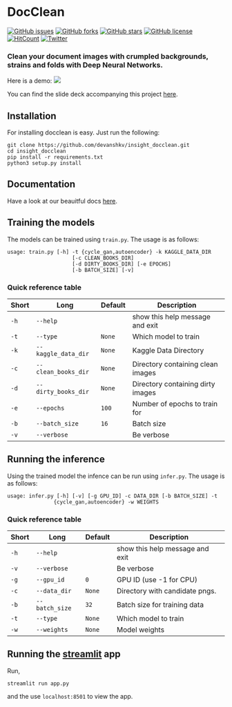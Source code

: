 # DocClean
[![GitHub issues](https://img.shields.io/github/issues/devanshkv/insight_docclean?style=flat-square)](https://github.com/devanshkv/insight_docclean/issues)
[![GitHub forks](https://img.shields.io/github/forks/devanshkv/insight_docclean?style=flat-square)](https://github.com/devanshkv/insight_docclean/network/members)
[![GitHub stars](https://img.shields.io/github/stars/devanshkv/insight_docclean?style=flat-square)](https://github.com/devanshkv/insight_docclean/stargazers)
[![GitHub license](https://img.shields.io/github/license/devanshkv/insight_docclean?style=flat-square)](https://github.com/devanshkv/insight_docclean/blob/master/LICENSE)
[![HitCount](http://hits.dwyl.com/devanshkv/insight_docclean.svg)](http://hits.dwyl.com/devanshkv/insight_docclean)
[![Twitter](https://img.shields.io/twitter/url?url=https%3A%2F%2Fgithub.com%2Fdevanshkv%2Finsight_docclean)](https://twitter.com/devanshkv)


### Clean your document images with crumpled backgrounds, strains and folds with Deep Neural Networks.


Here is a demo:
![](data/demo.gif)

You can find the slide deck accompanying this project [here](https://docs.google.com/presentation/d/1k0ulZ-9ExgH9h1v2684A7HlRs-bKhIFVl0FxAtLuRds/edit?usp=sharing). 

## Installation
For installing docclean is easy. Just run the following:

```
git clone https://github.com/devanshkv/insight_docclean.git
cd insight_docclean
pip install -r requirements.txt
python3 setup.py install
```

## Documentation
Have a look at our beauitful docs [here](https://devanshkv.github.io/insight_docclean/).

## Training the models
The models can be trained using `train.py`. The usage is as follows:

```
usage: train.py [-h] -t {cycle_gan,autoencoder} -k KAGGLE_DATA_DIR
                     [-c CLEAN_BOOKS_DIR]
                     [-d DIRTY_BOOKS_DIR] [-e EPOCHS]
                     [-b BATCH_SIZE] [-v]
```
### Quick reference table
|Short|Long               |Default|Description                      |
|-----|-------------------|-------|---------------------------------|
|`-h` |`--help`           |       |show this help message and exit  |
|`-t` |`--type`           |`None` |Which model to train             |
|`-k` |`--kaggle_data_dir`|`None` |Kaggle Data Directory            |
|`-c` |`--clean_books_dir`|`None` |Directory containing clean images|
|`-d` |`--dirty_books_dir`|`None` |Directory containing dirty images|
|`-e` |`--epochs`         |`100`  |Number of epochs to train for    |
|`-b` |`--batch_size`     |`16`   |Batch size                       |
|`-v` |`--verbose`        |       |Be verbose                       |

## Running the inference

Using the trained model the infence can be run using `infer.py`. The usage is as follows:

```
usage: infer.py [-h] [-v] [-g GPU_ID] -c DATA_DIR [-b BATCH_SIZE] -t
               {cycle_gan,autoencoder} -w WEIGHTS
```
### Quick reference table
|Short|Long          |Default|Description                    |
|-----|--------------|-------|-------------------------------|
|`-h` |`--help`      |       |show this help message and exit|
|`-v` |`--verbose`   |       |Be verbose                     |
|`-g` |`--gpu_id`    |`0`    |GPU ID (use -1 for CPU)        |
|`-c` |`--data_dir`  |`None` |Directory with candidate pngs. |
|`-b` |`--batch_size`|`32`   |Batch size for training data   |
|`-t` |`--type`      |`None` |Which model to train           |
|`-w` |`--weights`   |`None` |Model weights                  |

## Running the [streamlit](https://www.streamlit.io/) app
Run,
```
streamlit run app.py
```
 and the use `localhost:8501` to view the app.
